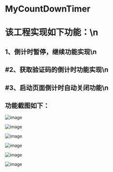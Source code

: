 # MyCountDownTimer

该工程实现如下功能：\n
======
1、倒计时暂停，继续功能实现\n
------
#2、获取验证码的倒计时功能实现\n
------
#3、启动页面倒计时自动关闭功能\n
------
功能截图如下：
------

![image](https://github.com/heiyl/MyCountDownTimer/blob/master/img-folder/1.png)

![image](https://github.com/heiyl/MyCountDownTimer/blob/master/img-folder/2.png)

![image](https://github.com/heiyl/MyCountDownTimer/blob/master/img-folder/3.png)

![image](https://github.com/heiyl/MyCountDownTimer/blob/master/img-folder/4.png)

![image](https://github.com/heiyl/MyCountDownTimer/blob/master/img-folder/5.png)

![image](https://github.com/heiyl/MyCountDownTimer/blob/master/img-folder/6.png)
